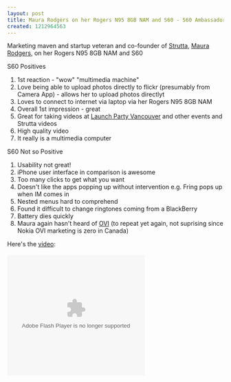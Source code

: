 ```yaml
---
layout: post
title: Maura Rodgers on her Rogers N95 8GB NAM and S60 - S60 Ambassadors Video
created: 1212964563
---
```

<p>Marketing maven and startup veteran and co-founder of <a href="http://strutta.com">Strutta</a>, <a href="http://maurarodgers.com/">Maura Rodgers</a>, on her Rogers N95 8GB NAM and S60</p> <p>S60 Positives</p> <ol>   <li>1st reaction - &quot;wow&quot; &quot;multimedia machine&quot;</li>    <li>Love being able to upload photos directly to flickr (presumably from Camera App) - allows her to upload photos directlyt</li>    <li>Loves to connect to internet via laptop via her Rogers N95 8GB NAM</li>    <li>Overall 1st impression - great</li>    <li>Great for taking videos at <a href="http://www.launchpartyhq.com/">Launch Party Vancouver</a> and other events and Strutta videos</li>    <li>High quality video</li>    <li>It really is a multimedia computer</li> </ol> <p>S60 Not so Positive</p> <ol>   <li>Usability not great!</li>    <li>iPhone user interface in comparison is awesome</li>    <li>Too many clicks to get what you want</li>    <li>Doesn&#39;t like the apps popping up without intervention e.g. Fring pops up when IM comes in</li>    <li>Nested menus hard to comprehend</li>    <li>Found it difficult to change ringtones coming from a BlackBerry</li>    <li>Battery dies quickly</li>    <li>Maura again hasn&#39;t heard of <a href="http://www.ovi.com/">OVI</a> (to repeat yet again, not suprising since Nokia OVI marketing is zero in Canada)</li> </ol>Here&#39;s the <a href="http://qik.com/video/87994">video</a>:<br /><br /> 
<object width="320" height="280"><param name="movie" value="http://qik.com/player.swf?streamname=ad63384858c04ba0b41add563f708e41&vid=87994&playback=false&polling=false&user=roland&userlock=true&islive=&username=anonymous" ></param><param name="wmode" value="transparent" ></param><param name="allowScriptAccess" value="always" ><embed src="http://qik.com/player.swf?streamname=ad63384858c04ba0b41add563f708e41&vid=87994&playback=false&polling=false&user=roland&userlock=true&islive=&username=anonymous" type="application/x-shockwave-flash" wmode="transparent" width="320" height="280" allowScriptAccess="always"></embed></object>
